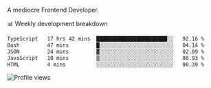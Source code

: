 A mediocre Frontend Developer.

📊 Weekly development breakdown
<!--START_SECTION:waka-->

```txt
TypeScript   17 hrs 42 mins  ███████████████████████░░   92.16 %
Bash         47 mins         █░░░░░░░░░░░░░░░░░░░░░░░░   04.14 %
JSON         24 mins         ▓░░░░░░░░░░░░░░░░░░░░░░░░   02.09 %
JavaScript   10 mins         ▒░░░░░░░░░░░░░░░░░░░░░░░░   00.93 %
HTML         4 mins          ░░░░░░░░░░░░░░░░░░░░░░░░░   00.39 %
```

<!--END_SECTION:waka-->

<img src="https://gpvc.arturio.dev/iqbalfasri" alt="Profile views"/>
